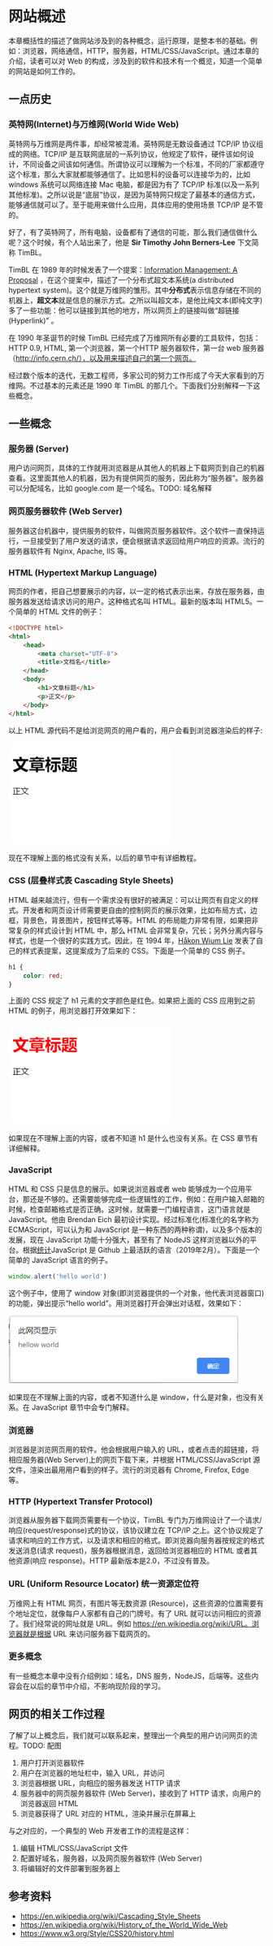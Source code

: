 # 网站概述

本章概括性的描述了做网站涉及到的各种概念，运行原理，是整本书的基础。例如：浏览器，网络通信，HTTP，服务器，HTML/CSS/JavaScript。通过本章的介绍，读者可以对 Web 的构成，涉及到的软件和技术有一个概览，知道一个简单的网站是如何工作的。

## 一点历史

### 英特网(Internet)与万维网(World Wide Web)

英特网与万维网是两件事，却经常被混淆。英特网是无数设备通过 TCP/IP 协议组成的网络。TCP/IP 是互联网底层的一系列协议，他规定了软件，硬件该如何设计，不同设备之间该如何通信。所谓协议可以理解为一个标准，不同的厂家都遵守这个标准，那么大家就都能够通信了。比如思科的设备可以连接华为的，比如 windows 系统可以网络连接 Mac 电脑，都是因为有了 TCP/IP 标准(以及一系列其他标准)。之所以说是“底层”协议，是因为英特网只规定了最基本的通信方式，能够通信就可以了。至于能用来做什么应用，具体应用的使用场景 TCP/IP 是不管的。

好了，有了英特网了，所有电脑，设备都有了通信的可能，那么我们通信做什么呢？这个时候，有个人站出来了，他是 **Sir Timothy John Berners-Lee** 下文简称 TimBL。

TimBL 在 1989 年的时候发表了一个提案：[Information Management: A Proposal](https://www.w3.org/History/1989/proposal.html) ，在这个提案中，描述了一个分布式超文本系统(a distributed hypertext system)。这个就是万维网的雏形。其中**分布式**表示信息存储在不同的机器上，**超文本**就是信息的展示方式。之所以叫超文本，是他比纯文本(即纯文字)多了一些功能：他可以链接到其他的地方，所以网页上的链接叫做“超链接(Hyperlink)” 。

在 1990 年圣诞节的时候 TimBL 已经完成了万维网所有必要的工具软件，包括：HTTP 0.9, HTML, 第一个浏览器，第一个HTTP 服务器软件，第一台 web 服务器（http://info.cern.ch/），以及用来描述自己的第一个网页。

经过数个版本的迭代，无数工程师，多家公司的努力工作形成了今天大家看到的万维网。不过基本的元素还是 1990 年 TimBL 的那几个。下面我们分别解释一下这些概念。

## 一些概念

### 服务器 (Server)

用户访问网页，具体的工作就用浏览器是从其他人的机器上下载网页到自己的机器查看。这里面其他人的机器，因为有提供网页的服务，因此称为“服务器”。服务器可以分配域名，比如 google.com 是一个域名。TODO: 域名解释

### 网页服务器软件 (Web Server)

服务器这台机器中，提供服务的软件，叫做网页服务器软件。这个软件一直保持运行，一旦接受到了用户发送的请求，便会根据请求返回给用户响应的资源。流行的服务器软件有 Nginx, Apache, IIS 等。

### HTML (Hypertext Markup Language)

网页的作者，把自己想要展示的内容，以一定的格式表示出来，存放在服务器，由服务器发送给请求访问的用户。这种格式名叫 HTML。最新的版本叫 HTML5。一个简单的 HTML 文件的例子：

```html
<!DOCTYPE html>
<html>
    <head>
        <meta charset="UTF-8">
        <title>文档名</title>
    </head>
    <body>
        <h1>文章标题</h1>
        <p>正文</p>
    </body>
</html>
```

以上 HTML 源代码不是给浏览网页的用户看的，用户会看到浏览器渲染后的样子:

![基本的 HTML 预览](demo/basic-html.png)

现在不理解上面的格式没有关系，以后的章节中有详细教程。

### CSS (层叠样式表 Cascading Style Sheets)

HTML 越来越流行，但有一个需求没有很好的被满足：可以让网页有自定义的样式。开发者和网页设计师需要更自由的控制网页的展示效果，比如布局方式，边框，背景色，背景图片，按钮样式等等。HTML 的布局能力非常有限，如果把非常复杂的样式设计到 HTML 中，那么 HTML 会非常复杂，冗长；另外分离内容与样式，也是一个很好的实践方式。因此，在 1994 年，[Håkon Wium Lie](https://www.wikiwand.com/en/H%C3%A5kon_Wium_Lie) 发表了自己的样式表提案，这提案成为了后来的 CSS。下面是一个简单的 CSS 例子。

```css
h1 {
    color: red;
}
```

上面的 CSS 规定了 h1 元素的文字颜色是红色。如果把上面的 CSS 应用到之前 HTML 的例子，用浏览器打开效果如下：

![基本的 css 预览](demo/basic-css.png)



如果现在不理解上面的内容，或者不知道 h1 是什么也没有关系。在 CSS 章节有详细解释。

### JavaScript

HTML 和 CSS 只是信息的展示。如果说浏览器或者 web 能够成为一个应用平台，那还是不够的。还需要能够完成一些逻辑性的工作，例如：在用户输入邮箱的时候，检查邮箱格式是否正确。这时候，就需要一门编程语言，这门语言就是 JavaScript。他由 Brendan Eich 最初设计实现。经过标准化(标准化的名字称为 ECMAScript，可以认为和 JavaScript 是一种东西的两种称谓)，以及多个版本的发展，现在 JavaScript 功能十分强大，甚至有了 NodeJS 这样浏览器以外的平台。根据[统计](https://githut.info/)JavaScript 是 Github 上最活跃的语言（2019年2月）。下面是一个简单的 JavaScript 语言的例子。

```javascript
window.alert('hello world')
```

这个例子中，使用了 window 对象(即浏览器提供的一个对象，他代表浏览器窗口)的功能，弹出提示“hello world”。用浏览器打开会弹出对话框，效果如下：

![简单的 js 例子](demo/basic-js.png)

如果现在不理解上面的内容，或者不知道什么是 window，什么是对象，也没有关系。在 JavaScript 章节中会专门解释。

### 浏览器

浏览器是浏览网页用的软件。他会根据用户输入的 URL，或者点击的超链接，将相应服务器(Web Server)上的网页下载下来，并根据 HTML/CSS/JavaScript 源文件，渲染出最用用户看到的样子。流行的浏览器有 Chrome, Firefox, Edge 等。

### HTTP (Hypertext Transfer Protocol)

浏览器从服务器下载网页需要有一个协议，TimBL 专门为万维网设计了一个请求/响应(request/response)式的协议，该协议建立在 TCP/IP 之上。这个协议规定了请求和响应的工作方式，以及请求和相应的格式。即浏览器向服务器按规定的格式发送消息(请求 request)，服务器根据消息，返回给浏览器相应的 HTML 或者其他资源(响应 response)。HTTP 最新版本是2.0，不过没有普及。

### URL (Uniform Resource Locator) 统一资源定位符

万维网上有 HTML 网页，有图片等无数资源 (Resource)，这些资源的位置需要有个地址定位，就像每户人家都有自己的门牌号。有了 URL 就可以访问相应的资源了。我们经常说的网址就是 URL。例如 https://en.wikipedia.org/wiki/URL。浏览器就是根据 URL 来访问服务器下载网页的。

### 更多概念

有一些概念本章中没有介绍例如：域名，DNS 服务，NodeJS，后端等。这些内容会在以后的章节中介绍，不影响现阶段的学习。

## 网页的相关工作过程

了解了以上概念后，我们就可以联系起来，整理出一个典型的用户访问网页的流程。TODO: 配图

1. 用户打开浏览器软件
2. 用户在浏览器的地址栏中，输入 URL，并访问
3. 浏览器根据 URL，向相应的服务器发送 HTTP 请求
4. 服务器中的网页服务器软件 (Web Server)，接收到了 HTTP 请求，向用户的浏览器返回 HTML
5. 浏览器获得了 URL 对应的 HTML，渲染并展示在屏幕上

与之对应的，一个典型的 Web 开发者工作的流程是这样：

1. 编辑 HTML/CSS/JavaScript 文件
2. 配置好域名，服务器，以及网页服务器软件 (Web Server)
3. 将编辑好的文件部署到服务器上

## 参考资料

- https://en.wikipedia.org/wiki/Cascading_Style_Sheets
- https://en.wikipedia.org/wiki/History_of_the_World_Wide_Web
- https://www.w3.org/Style/CSS20/history.html

